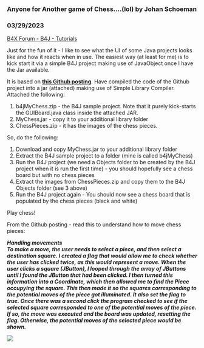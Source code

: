 ### Anyone for Another game of Chess....(lol) by Johan Schoeman
### 03/29/2023
[B4X Forum - B4J - Tutorials](https://www.b4x.com/android/forum/threads/147114/)

Just for the fun of it - I like to see what the UI of some Java projects looks like and how it reacts when in use. The easiest way (at least for me) is to kick start it via a simple B4J project making use of JavaObject once I have the Jar available.  
  
It is based on [**this Github posting**](https://github.com/alv31415/My-Chess). Have compiled the code of the Github project into a jar (attached) making use of Simple Library Compiler. Attached the following:  
1. b4jMyChess.zip - the B4J sample project. Note that it purely kick-starts the GUIBoard.java class inside the attached JAR.  
2. MyChess,jar - copy it to your additional library folder  
3. ChessPieces.zip - it has the images of the chess pieces.  
  
So, do the following:  
1. Download and copy MyChess.jar to your additional library folder  
2. Extract the B4J sample project to a folder (mine is called b4jMyChess)  
3. Run the B4J project (we need a Objects folder to be created by the B4J project when it is run the first time) - you should hopefully see a chess board but with no chess pieces  
4. Extract the images from ChessPieces.zip and copy them to the B4J Objects folder (see 3 above)  
5. Run the B4J project again - You should now see a chess board that is populated by the chess pieces (black and white)  
  
Play chess!  
  
From the Github posting - read this to understand how to move chess pieces:  
  
***Handling movements  
To make a move, the user needs to select a piece, and then select a destination square. I created a flag that would allow me to check whether the user has clicked twice, as this would represent a move. When the user clicks a square (JButton), I looped through the array of JButtons until I found the JButton that had been clicked. I then turned this information into a Coordinate, which then allowed me to find the Piece occupying the square. This then made it so the squares corresponding to the potential moves of the piece got illuminated. It also set the flag to true. Once there was a second click the program checked to see if the selected square corresponded to one of the potential moves of the piece. If so, the move was executed and the board was updated, resetting the flag. Otherwise, the potential moves of the selected piece would be shown.***  
  
![](https://www.b4x.com/android/forum/attachments/140723)